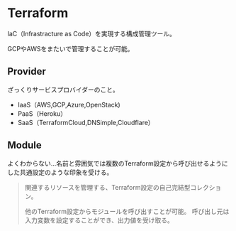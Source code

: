 # Terraform

IaC（Infrastracture as Code）を実現する構成管理ツール。

GCPやAWSをまたいで管理することが可能。

## Provider

ざっくりサービスプロバイダーのこと。

- IaaS（AWS,GCP,Azure,OpenStack)
- PaaS（Heroku）
- SaaS（TerraformCloud,DNSimple,Cloudflare）

## Module

よくわからない…名前と雰囲気では複数のTerraform設定から呼び出せるようにした共通設定のような印象を受ける。

> 関連するリソースを管理する、Terraform設定の自己完結型コレクション。
> 
> 他のTerraform設定からモジュールを呼び出すことが可能。
> 呼び出し元は入力変数を設定することができ、出力値を受け取る。
